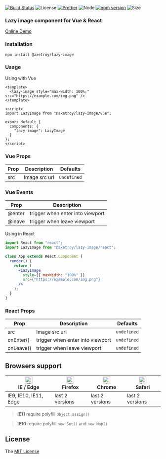 [![Build Status](https://travis-ci.org/axetroy/lazy-image.svg?branch=master)](https://travis-ci.org/axetroy/lazy-image)
![License](https://img.shields.io/badge/license-MIT-green.svg)
[![Prettier](https://img.shields.io/badge/Code%20Style-Prettier-green.svg)](https://github.com/prettier/prettier)
![Node](https://img.shields.io/badge/node-%3E=7.6-blue.svg?style=flat-square)
[![npm version](https://badge.fury.io/js/%40axetroy%2Flazy-image.svg)](https://badge.fury.io/js/%40axetroy%2Flazy-image)
![Size](https://github-size-badge.herokuapp.com/axetroy/lazy-image.svg)

### Lazy image component for Vue & React

[Online Demo](https://axetroy.github.io/lazy-image)

### Installation

```bash
npm install @axetroy/lazy-image
```

### Usage

Using with Vue

```vue
<template>
  <lazy-image style="max-width: 100%;" src="https://example.com/img.png" />
</template>

<script>
import LazyImage from "@axetroy/lazy-image/vue";

export default {
  components: {
    "lazy-image": LazyImage
  }
};
</script>
```

### Vue Props

| Prop | Description   | Defaults    |
| ---- | ------------- | ----------- |
| src  | Image src url | `undefined` |

### Vue Events

| Prop   | Description                      |
| ------ | -------------------------------- |
| @enter | trigger when enter into viewport |
| @leave | trigger when leave viewport      |

Using in React

```jsx
import React from "react";
import LazyImage from "@axetroy/lazy-image/react";

class App extends React.Component {
  render() {
    return (
      <LazyImage
        style={{ maxWidth: "100%" }}
        src={"https://example.com/img.png"}
      />
    );
  }
}
```

### React Props

| Prop      | Description                      | Defaults    |
| --------- | -------------------------------- | ----------- |
| src       | Image src url                    | `undefined` |
| onEnter() | trigger when enter into viewport | `undefined` |
| onLeave() | trigger when leave viewport      | `undefined` |

## Browsers support

| [<img src="https://raw.githubusercontent.com/alrra/browser-logos/master/src/edge/edge_48x48.png" alt="IE / Edge" width="24px" height="24px" />](http://godban.github.io/browsers-support-badges/)</br>IE / Edge | [<img src="https://raw.githubusercontent.com/alrra/browser-logos/master/src/firefox/firefox_48x48.png" alt="Firefox" width="24px" height="24px" />](http://godban.github.io/browsers-support-badges/)</br>Firefox | [<img src="https://raw.githubusercontent.com/alrra/browser-logos/master/src/chrome/chrome_48x48.png" alt="Chrome" width="24px" height="24px" />](http://godban.github.io/browsers-support-badges/)</br>Chrome | [<img src="https://raw.githubusercontent.com/alrra/browser-logos/master/src/safari/safari_48x48.png" alt="Safari" width="24px" height="24px" />](http://godban.github.io/browsers-support-badges/)</br>Safari |
| --------------------------------------------------------------------------------------------------------------------------------------------------------------------------------------------------------------- | ----------------------------------------------------------------------------------------------------------------------------------------------------------------------------------------------------------------- | ------------------------------------------------------------------------------------------------------------------------------------------------------------------------------------------------------------- | ------------------------------------------------------------------------------------------------------------------------------------------------------------------------------------------------------------- |
| IE9, IE10, IE11, Edge                                                                                                                                                                                           | last 2 versions                                                                                                                                                                                                   | last 2 versions                                                                                                                                                                                               | last 2 versions                                                                                                                                                                                               |

> **IE11** require polyfill `Object.assign()`

> **IE10** require polyfill `new Set()` and `new Map()`

## License

The [MIT License](https://github.com/axetroy/lazy-image/blob/master/LICENSE)
